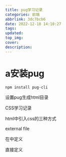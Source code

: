 ```yaml
---
title: pug学习记录
categories: 前端
abbrlink: 3dc7bcb6
date: 2022-12-18 14:10:27
tags:
updated:
top_img:
cover:
description:
---
```


# a安装pug

```shell
npm install pug-cli
```

设置pug生成html目录













CSS学习记录



html中引入css的三种方式

external file

在<head>中定义

直接定义

